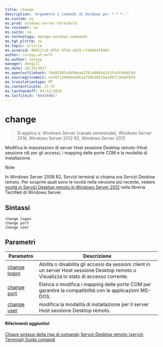 ```yaml
---
title: change
description: 'Argomento i comandi di Windows per * * *- '
ms.custom: na
ms.prod: windows-server-threshold
ms.reviewer: na
ms.suite: na
ms.technology: manage-windows-commands
ms.tgt_pltfrm: na
ms.topic: article
ms.assetid: 90012116-0fb3-4f34-a819-cf4d4b4f8981
author: coreyp-at-msft
ms.author: coreyp
manager: dongill
ms.date: 10/16/2017
ms.openlocfilehash: f0a02302c4b99ead3701a966ba2d3fc65f6b078d
ms.sourcegitcommit: eaf071249b6eb6b1a758b38579a2d87710abfb54
ms.translationtype: MT
ms.contentlocale: it-IT
ms.lasthandoff: 05/31/2019
ms.locfileid: "66434401"
---
```

# <a name="change"></a>change

>Si applica a: Windows Server (canale semestrale), Windows Server 2016, Windows Server 2012 R2, Windows Server 2012

Modifica le impostazioni di server Host sessione Desktop remoto (Host sessione rd) per gli accessi, i mapping delle porte COM e la modalità di installazione.
> [!NOTE]
> In Windows Server 2008 R2, Servizi terminal si chiama ora Servizi Desktop remoto. Per scoprire quali sono le novità nella versione più recente, vedere [novità in Servizi Desktop remoto in Windows Server 2012](https://technet.microsoft.com/library/hh831527) nella libreria TechNet di Windows Server.
> ## <a name="syntax"></a>Sintassi
> ```
> change logon
> change port
> change user
> ```
> ## <a name="parameters"></a>Parametri
> 
> |            Parametro            |                                                   Descrizione                                                   |
> |---------------------------------|-----------------------------------------------------------------------------------------------------------------|
> | [change logon](change-logon.md) | Abilita o disabilita gli accessi da sessioni client in un server Host sessione Desktop remoto o Visualizza lo stato di accesso corrente. |
> |  [change port](change-port.md)  |                Elenca o modifica i mapping delle porte COM per garantire la compatibilità con le applicazioni MS-DOS.                |
> |  [change user](change-user.md)  |                            modifica la modalità di installazione per il server Host sessione Desktop remoto.                             |
> 
> #### <a name="additional-references"></a>Riferimenti aggiuntivi
> [Chiave sintassi della riga di comando](command-line-syntax-key.md)
> [Servizi Desktop remoto &#40;servizi Terminal&#41; Guida comandi](remote-desktop-services-terminal-services-command-reference.md)
